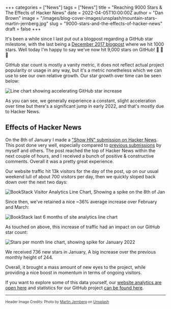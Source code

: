 +++
categories = ["News"]
tags = ["News"]
title = "Reaching 9000 Stars & The Effects of Hacker News"
date = 2022-04-05T10:00:00Z
author = "Dan Brown"
image = "/images/blog-cover-images/unsplash/mountain-stars-martin-jernberg.jpg"
slug = "9000-stars-and-the-effects-of-hacker-news"
draft = false
+++

It's been a while since I last put out a blogpost regarding a GitHub star milestone, with the last being a [December 2017 blogpost](/blog/1k-stars-and-v0-19-0/) where we hit 1000 stars.
Well today I'm happy to say we've now hit 9,000 stars on GitHub! 🥳 🥳 🥳

GitHub star count is mostly a vanity metric, it does not reflect actual project popularity or usage in any way, but it's a metric nonetheless which we can use to see our own relative growth. Our star growth over time can be seen below:

![Line chart showing accelerating GitHub star increase](/images/2022/04/star_growth.png)

As you can see, we generally experience a constant, slight acceleration over time but there's a significant jump in early 2022, and that's mostly due to Hacker News.

## Effects of Hacker News

On the 8th of January I made a ["Show HN" submission on Hacker News](https://news.ycombinator.com/item?id=29851834). This post done very well, especially compared to [previous submissions](https://news.ycombinator.com/from?site=bookstackapp.com) by myself and others. 
The post reached the top of Hacker News within the next couple of hours, and I received a bunch of positive & constructive comments. Overall it was a pretty great experience.

Our website traffic hit 13k visitors for the day of the post, up on our usual weekend lull of about 700 visitors per day, then we quickly sloped back down over the next two days:

![BookStack Visitor Analytics Line Chart, Showing a spike on the 8th of Jan](/images/2022/04/bookstack_traffic_hn_week.png)

Since then, we've retained a nice ~36% average increase over February and March:

![BookStack last 6 months of site analytics line chart](/images/2022/04/bookstack_traffic_hn_6m.png)

As touched on above, this increase of traffic had an impact on our GitHub star count:

![Stars per month line chart, showing spike for January 2022](/images/2022/04/stars_per_month.png)

We received 736 new stars in January, A big increase over the previous monthly height of 244.

Overall, it brought a mass amount of new eyes to the project, while providing a nice boost in momentum in terms of ongoing visitors.

If you want to explore some of this data yourself, our [website analytics are open here](https://analytics.bookstackapp.com/bookstackapp.com) and statistics for our GitHub project [can be found here](https://gh-stats.bookstackapp.com/).

----

<span style="font-size: 0.8em;opacity:0.9;">Header Image Credits: <span>Photo by <a href="https://unsplash.com/@martinjernberg?utm_source=unsplash&utm_medium=referral&utm_content=creditCopyText">Martin Jernberg</a> on <a href="https://unsplash.com/s/photos/nature-stars?utm_source=unsplash&utm_medium=referral&utm_content=creditCopyText">Unsplash</a></span></span>
